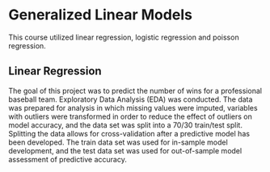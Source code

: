 
# Generalized Linear Models

This course utilized linear regression, logistic regression and poisson regression.

## Linear Regression
The goal of this project was to predict the number of wins for a professional baseball team. Exploratory Data Analysis (EDA) was conducted. The data was prepared for analysis in which missing values were imputed, variables with outliers were transformed in order to reduce the effect of outliers on model accuracy, and the data set was split into a 70/30 train/test split. Splitting the data allows for cross-validation after a predictive model has been developed. The train data set was used for in-sample model development, and the test data set was used for out-of-sample model assessment of predictive accuracy.

